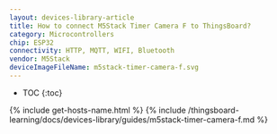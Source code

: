 ```yaml
---
layout: devices-library-article
title: How to connect M5Stack Timer Camera F to ThingsBoard?
category: Microcontrollers
chip: ESP32
connectivity: HTTP, MQTT, WIFI, Bluetooth
vendor: M5Stack
deviceImageFileName: m5stack-timer-camera-f.svg
---
```


* TOC
{:toc}

{% include get-hosts-name.html %}
{% include /thingsboard-learning/docs/devices-library/guides/m5stack-timer-camera-f.md %}
